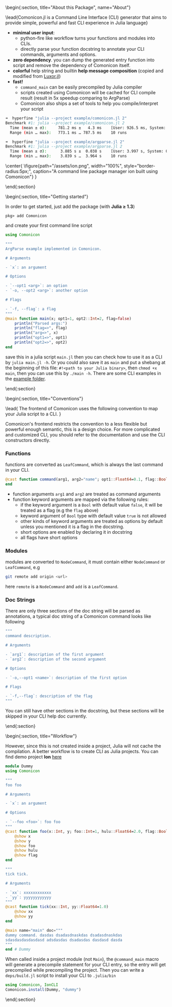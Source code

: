 <!-- =============================
     ABOUT
    ============================== -->

\begin{:section, title="About this Package", name="About"}

\lead{Comonicon.jl is a Command Line Interface (CLI) generator that aims to provide simple, powerful and fast CLI experience in Julia language}

* **minimal user input**:
  * python-fire like workflow turns your functions and modules into CLIs.
  * directly parse your function docstring to annotate your CLI commands, arguments and options.
* **zero dependency**. you can dump the generated entry function into script and remove the dependency of Comonicon itself.
* **colorful** help string and builtin **help message composition** (copied and modified from [Luxor.jl](https://github.com/JuliaGraphics/Luxor.jl))
* **fast!**
  * `command_main` can be easily precompiled by Julia compiler
  * scripts created using Comonicon will be cached for CLI compile result (result in 5x speedup comparing to ArgParse)
  * Comonicon also ships a set of tools to help you compile/interpret your script


```sh
➜  hyperfine "julia --project example/comonicon.jl 2"
Benchmark #1: julia --project example/comonicon.jl 2
  Time (mean ± σ):     781.2 ms ±   4.3 ms    [User: 926.5 ms, System: 132.4 ms]
  Range (min … max):   773.1 ms … 787.5 ms    10 runs

➜  hyperfine "julia --project example/argparse.jl 2"
Benchmark #1: julia --project example/argparse.jl 2
  Time (mean ± σ):      3.885 s ±  0.038 s    [User: 3.997 s, System: 0.159 s]
  Range (min … max):    3.839 s …  3.964 s    10 runs
```

\center{
  \figure{path="/assets/ion.png", width="100%", style="border-radius:5px;", caption="A command line package manager ion built using Comonicon"}
}

\end{:section}

<!-- =============================
     GETTING STARTED
     ============================== -->
\begin{:section, title="Getting started"}

In order to get started, just add the package (with **Julia ≥ 1.3**)

```julia-repl
pkg> add Comonicon
```

and create your first command line script

```julia
using Comonicon

"""
ArgParse example implemented in Comonicon.

# Arguments

- `x`: an argument

# Options

- `--opt1 <arg>`: an option
- `-o, --opt2 <arg>`: another option

# Flags

- `-f, --flag`: a flag
"""
@main function main(x; opt1=1, opt2::Int=2, flag=false)
    println("Parsed args:")
    println("flag=>", flag)
    println("arg=>", x)
    println("opt1=>", opt1)
    println("opt2=>", opt2)
end
```

save this in a julia script `main.jl` then you can check how to use it as a CLI by `julia main.jl -h`. Or you could also save it as
`main` and put a shebang at the beginning of this file: `#!<path to your Julia binary>`, then `chmod +x main`, then you can use this
by `./main -h`. There are some CLI examples in the [example folder](https://github.com/Roger-luo/Comonicon.jl/tree/master/example).


\end{:section}


\begin{:section, title="Conventions"}

\lead{
  The frontend of Comonicon uses the following convention to map your Julia script to a CLI.
}

Comonicon's frontend restricts the convention to a less flexible but powerful enough
semantic, this is a design choice. For more complicated and customized CLI, you should
refer to the documentation and use the CLI constructors directly.

### Functions

functions are converted as `LeafCommand`, which is always the last command in your CLI.

```julia
@cast function command(arg1, arg2="name"; opt1::Float64=0.1, flag::Bool=false)
end
```

- function arguments `arg1` and `arg2` are treated as command arguments
- function keyword arguments are mapped via the following rules:
  - if the keyword argument is a `Bool` with default value `false`, it will be treated as a flag (e.g the `flag` above)
  - keyword argument of `Bool` type with default value `true` is not allowed
  - other kinds of keyword arguments are treated as options by default unless you mentioned it is a flag in the docstring.
  - short options are enabled by declaring it in docstring
  - all flags have short options


### Modules

modules are converted to `NodeCommand`, it must contain either `NodeCommand` or `LeafCommand`, e.g

```sh
git remote add origin <url>
```

here `remote` is a `NodeCommand` and `add` is a `LeafCommand`.

### Doc Strings

There are only three sections of the doc string will be parsed as annotations, a typical
doc string of a Comonicon command looks like following

```julia
"""
command description.

# Arguments

- `arg1`: description of the first argument
- `arg2`: description of the second argument

# Options

- `-o,--opt1 <name>`: description of the first option

# Flags

- `-f,--flag`: description of the flag
"""
```

You can still have other sections in the docstring, but these sections will be skipped
in your CLI help doc currently.

\end{:section}

\begin{:section, title="Workflow"}

However, since this is not created inside a project, Julia will not cache the compilation.
A better workflow is to create CLI as Julia projects. You can find demo project **Ion** [here](https://github.com/Roger-luo/Comonicon.jl/tree/master/example/Ion)

```julia
module Dummy
using Comonicon

"""
foo foo

# Arguments

- `x`: an argument

# Options

- `--foo <foo>`: foo foo
"""
@cast function foo(x::Int, y; foo::Int=1, hulu::Float64=2.0, flag::Bool=false) where T
    @show x
    @show y
    @show foo
    @show hulu
    @show flag
end

"""
tick tick.

# Arguments

- `xx`: xxxxxxxxxxxx
- `yy`: yyyyyyyyyyyy
"""
@cast function tick(xx::Int, yy::Float64=1.0)
    @show xx
    @show yy
end

@main name="main" doc="""
dummy command. dasdas dsadasdnaskdas dsadasdnaskdas
sdasdasdasdasdasd adsdasdas dsadasdas dasdasd dasda
"""
end # Dummy
```

When called inside a project module (not `Main`), the `@command_main` macro will
generate a precompile statement for your CLI entry, so the entry will get precompiled
while precompiling the project. Then you can write a `deps/build.jl` script to
install your CLI to `.julia/bin`

```julia
using Comonicon, IonCLI
Comonicon.install(Dummy, "dummy")
```


\end{:section}
